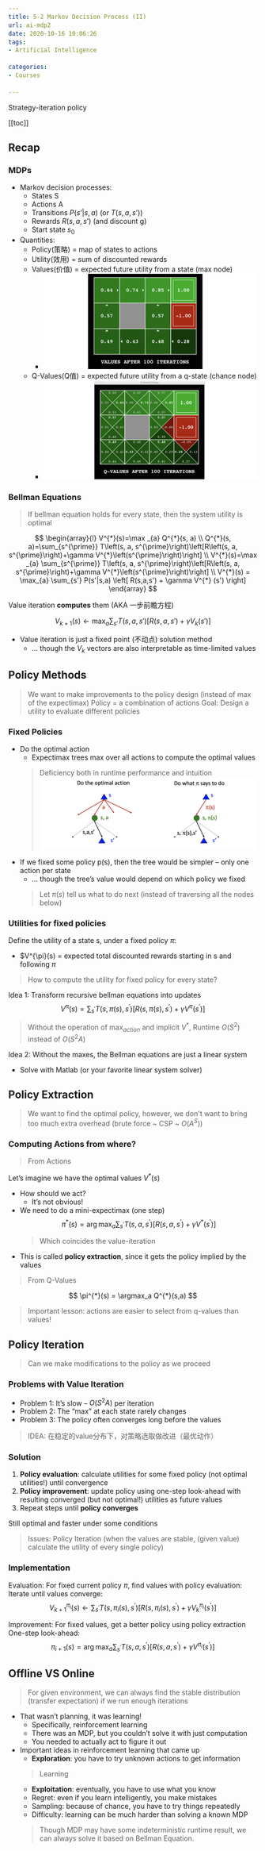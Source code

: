 ```yaml
---
title: 5-2 Markov Decision Process (II)
url: ai-mdp2
date: 2020-10-16 10:06:26
tags: 
- Artificial Intelligence

categories: 
- Courses

---
```


Strategy-iteration policy

<!--more-->

[[toc]]

## Recap


### MDPs
- Markov decision processes: 
  - States S
  - Actions A
  - Transitions $P(s’|s,a)$ (or $T(s,a,s’)$) 
  - Rewards $R(s,a,s’)$ (and discount g) 
  - Start state $s_0$
- Quantities:
  - Policy(策略) = map of states to actions
  - Utility(效用) = sum of discounted rewards
  - Values(价值) = expected future utility from a state (max node)
    - ![](./img/10-16-11-00-19.png)
  - Q-Values(Q值) = expected future utility from a q-state (chance node)
    - ![](./img/10-16-11-00-40.png)

### Bellman Equations

> If bellman equation holds for every state, then the system utility is optimal

$$
\begin{array}{l}
V^{*}(s)=\max _{a} Q^{*}(s, a) \\
Q^{*}(s, a)=\sum_{s^{\prime}} T\left(s, a, s^{\prime}\right)\left[R\left(s, a, s^{\prime}\right)+\gamma V^{*}\left(s^{\prime}\right)\right] \\
V^{*}(s)=\max _{a} \sum_{s^{\prime}} T\left(s, a, s^{\prime}\right)\left[R\left(s, a, s^{\prime}\right)+\gamma V^{*}\left(s^{\prime}\right)\right] \\
V^{*}(s) = \max_{a} \sum_{s'} P(s'|s,a) \left[ R(s,a,s') + \gamma V^{*} (s') \right]
\end{array}
$$

Value iteration **computes** them (AKA 一步前瞻方程)

$$
V_{k+1}(s) \leftarrow \max_{a} \sum_{s'} T(s,a,s') \left[R(s,a,s')+\gamma V_k(s')\right]
$$

- Value iteration is just a fixed point (不动点) solution method 
  - ... though the $V_k$ vectors are also interpretable as time-limited values


## Policy Methods

> We want to make improvements to the policy design (instead of max of the expectimax)
> Policy = a combination of actions
> Goal: Design a utility to evaluate different policies

### Fixed Policies

- Do the optimal action 
  - Expectimax trees max over all actions to compute the optimal values
  > Deficiency both in runtime performance and intuition
![](./img/10-16-11-08-44.png)
- If we fixed some policy p(s), then the tree would be simpler – only one action per state 
  -  ... though the tree’s value would depend on which policy we fixed
  > Let $\pi(s)$ tell us what to do next (instead of traversing all the nodes below)

### Utilities for fixed policies

Define the utility of a state s, under a fixed policy $\pi$:
- $V^{\pi}(s) = expected total discounted rewards starting in s and following $\pi$

> How to compute the utility for fixed policy for every state?

Idea 1: Transform recursive bellman equations into updates
$$
V^{\pi}(s)=\sum_{s^{\prime}} T\left(s, \pi(s), s^{\prime}\right)\left[R\left(s, \pi(s), s^{\prime}\right)+\gamma V^{\pi}\left(s^{\prime}\right)\right]
$$

> Without the operation of $\max_{action}$ and implicit $V^{*}$, Runtime $O(S^2)$ instead of $O(S^2 A)$

Idea 2: Without the maxes, the Bellman equations are just a linear system 
- Solve with Matlab (or your favorite linear system solver)

## Policy Extraction

> We want to find the optimal policy, however, we don't want to bring too much extra overhead (brute force ~ CSP ~ $O(A^S)$)

### Computing Actions from where?

> From Actions
 
Let’s imagine we have the optimal values $V^{*}(s)$ 
- How should we act?
  - It’s not obvious!
- We need to do a mini-expectimax (one step)
  $$
  \pi^{*}(s)=\arg \max _{a} \sum_{s^{\prime}} T\left(s, a, s^{\prime}\right)\left[R\left(s, a, s^{\prime}\right)+\gamma V^{*}\left(s^{\prime}\right)\right]
  $$
  > Which coincides the value-iteration
- This is called **policy extraction**, since it gets the policy implied by the values

> From Q-Values

$$
\pi^{*}(s) = \argmax_a Q^{*}(s,a)
$$

> Important lesson: actions are easier to select from q-values than values!


## Policy Iteration
> Can we make modifications to the policy as we proceed

### Problems with Value Iteration

- Problem 1: It’s slow – $O(S^2 A)$ per iteration
- Problem 2: The “max” at each state rarely changes
- Problem 3: The policy often converges long before the values

> IDEA: 在稳定的value分布下，对策略选取做改进（最优动作）

### Solution

1. **Policy evaluation**: calculate utilities for some fixed policy (not optimal utilities!) until convergence
2. **Policy improvement**: update policy using one-step look-ahead with resulting converged (but not optimal!) utilities as future values
3. Repeat steps until **policy converges**

Still optimal and faster under some conditions

> Issues:
> Policy Iteration (when the values are stable, (given value) calculate the utility of every single policy)


### Implementation

Evaluation: For fixed current policy $\pi,$ find values with policy evaluation:
Iterate until values converge:
$$
V_{k+1}^{\pi_{i}}(s) \leftarrow \sum_{s^{\prime}} T\left(s, \pi_{i}(s), s^{\prime}\right)\left[R\left(s, \pi_{i}(s), s^{\prime}\right)+\gamma V_{k}^{\pi_{i}}\left(s^{\prime}\right)\right]
$$

Improvement: For fixed values, get a better policy using policy extraction
One-step look-ahead:
$$
\pi_{i+1}(s)=\arg \max _{a} \sum_{s^{\prime}} T\left(s, a, s^{\prime}\right)\left[R\left(s, a, s^{\prime}\right)+\gamma V^{\pi_{i}}\left(s^{\prime}\right)\right]
$$



## Offline VS Online
> For given environment, we can always find the stable distribution (transfer expectation) if we run enough iterations

- That wasn’t planning, it was learning!
  - Specifically, reinforcement learning
  - There was an MDP, but you couldn’t solve it with just computation 
  - You needed to actually act to figure it out
- Important ideas in reinforcement learning that came up
  - **Exploration**: you have to try unknown actions to get information
  > Learning
  - **Exploitation**: eventually, you have to use what you know
  - Regret: even if you learn intelligently, you make mistakes
  - Sampling: because of chance, you have to try things repeatedly
  - Difficulty: learning can be much harder than solving a known MDP
  > Though MDP may have some indeterministic runtime result, we can always solve it based on Bellman Equation.